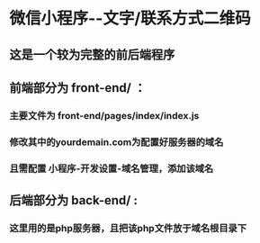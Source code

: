 # 微信小程序--文字/联系方式二维码

## 这是一个较为完整的前后端程序

## 前端部分为 front-end/  ：

### 主要文件为 front-end/pages/index/index.js

### 修改其中的yourdemain.com为配置好服务器的域名

### 且需配置 小程序-开发设置-域名管理，添加该域名

## 后端部分为 back-end/  :

### 这里用的是php服务器，且把该php文件放于域名根目录下